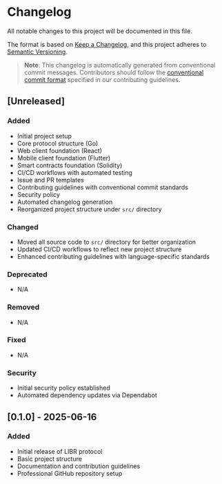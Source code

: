# Changelog

All notable changes to this project will be documented in this file.

The format is based on [Keep a Changelog](https://keepachangelog.com/en/1.0.0/),
and this project adheres to [Semantic Versioning](https://semver.org/spec/v2.0.0.html).

> **Note**: This changelog is automatically generated from conventional commit messages. 
> Contributors should follow the [conventional commit format](CONTRIBUTING.md#changelog-management) 
> specified in our contributing guidelines.

## [Unreleased]

### Added
- Initial project setup
- Core protocol structure (Go)
- Web client foundation (React)
- Mobile client foundation (Flutter)
- Smart contracts foundation (Solidity)
- CI/CD workflows with automated testing
- Issue and PR templates
- Contributing guidelines with conventional commit standards
- Security policy
- Automated changelog generation
- Reorganized project structure under `src/` directory

### Changed
- Moved all source code to `src/` directory for better organization
- Updated CI/CD workflows to reflect new project structure
- Enhanced contributing guidelines with language-specific standards

### Deprecated
- N/A

### Removed
- N/A

### Fixed
- N/A

### Security
- Initial security policy established
- Automated dependency updates via Dependabot

## [0.1.0] - 2025-06-16

### Added
- Initial release of LIBR protocol
- Basic project structure
- Documentation and contribution guidelines
- Professional GitHub repository setup
